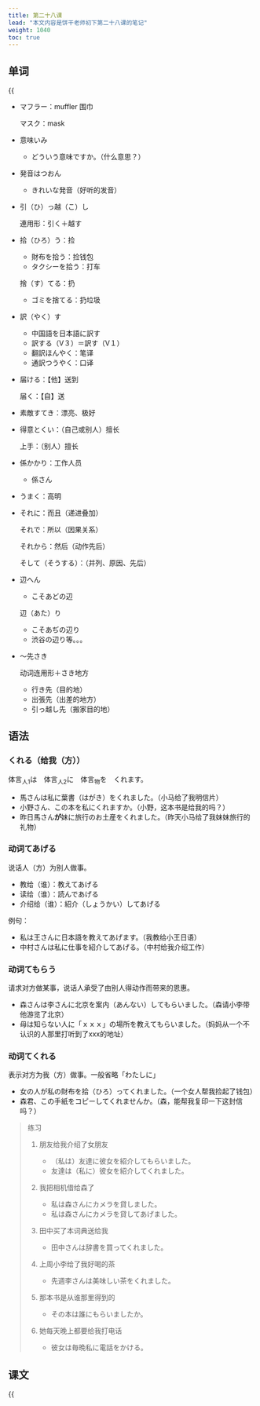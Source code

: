 ```yaml
---
title: 第二十八课
lead: "本文内容是饼干老师初下第二十八课的笔记"
weight: 1040
toc: true
---
```


## 单词

{{<audio src="https://tellyouwhat-static-1251995834.cos.ap-chongqing.myqcloud.com/audios/cs_danci/28第二十八课.mp3">}}

- マフラー：muffler 围巾

  マスク：mask

- 意味いみ

  - どういう意味ですか。（什么意思？）

- 発音はつおん

  - きれいな発音（好听的发音）

- 引（ひ）っ越（こ）し

  連用形：引く＋越す

- 拾（ひろ）う：捡

  - 財布を拾う：捡钱包
  - タクシーを拾う：打车

  捨（す）てる：扔

  - ゴミを捨てる：扔垃圾

- 訳（やく）す

  - 中国語を日本語に訳す
  - 訳する（V３）＝訳す（V１）
  - 翻訳ほんやく：笔译
  - 通訳つうやく：口译

- 届ける：【他】送到

  届く：【自】送

- 素敵すてき：漂亮、极好

- 得意とくい：（自己或别人）擅长

  上手：（别人）擅长

- 係かかり：工作人员

  - 係さん

- うまく：高明

- それに：而且（递进叠加）

  それで：所以（因果关系）

  それから：然后（动作先后）

  そして（そうする）：（并列、原因、先后）

- 辺へん

  - こそあどの辺

  辺（あた）り

  - こそあぢの辺り
  - 渋谷の辺り等。。。

- ～先さき

  动词连用形＋さき地方

  - 行き先（目的地）
  - 出張先（出差的地方）
  - 引っ越し先（搬家目的地）


## 语法

### くれる（给我（方））

体言<sub>人1</sub>は　体言<sub>人2</sub>に　体言<sub>物</sub>を　くれます。

- 馬さんは私に葉書（はがき）をくれました。（小马给了我明信片）
- 小野さん、この本を私にくれますか。（小野，这本书是给我的吗？）
- 昨日馬さん**が**妹に旅行のお土産をくれました。（昨天小马给了我妹妹旅行的礼物）

### 动词てあげる

说话人（方）为别人做事。

- 教给（谁）：教えてあげる
- 读给（谁）：読んであげる
- 介绍给（谁）：紹介（しょうかい）してあげる

例句：

- 私は王さんに日本語を教えてあげます。（我教给小王日语）
- 中村さんは私に仕事を紹介してあげる。（中村给我介绍工作）

### 动词てもらう

请求对方做某事，说话人承受了由别人得动作而带来的恩惠。

- 森さんは李さんに北京を案内（あんない）してもらいました。（森请小李带他游览了北京）
- 母は知らない人に「ｘｘｘ」の場所を教えてもらいました。（妈妈从一个不认识的人那里打听到了xxx的地址）

### 动词てくれる

表示对方为我（方）做事。一般省略「わたしに」

- 女の人が私の財布を拾（ひろ）ってくれました。（一个女人帮我捡起了钱包）
- 森君、この手紙をコピーしてくれませんか。（森，能帮我复印一下这封信吗？）

> 练习
>
> 1. 朋友给我介绍了女朋友
>
>    - （私は）友達に彼女を紹介してもらいました。
>    - 友達は（私に）彼女を紹介してくれました。
>
> 2. 我把相机借给森了
>
>    - 私は森さんにカメラを貸しました。
>    - 私は森さんにカメラを貸してあげました。
>
> 3. 田中买了本词典送给我
>
>    - 田中さんは辞書を買ってくれました。
>
> 4. 上周小李给了我好喝的茶
>
>    - 先週李さんは美味しい茶をくれました。
>
> 5. 那本书是从谁那里得到的
>
>    - その本は誰にもらいましたか。
>
> 6. 她每天晚上都要给我打电话
>
>    - 彼女は毎晩私に電話をかける。

## 课文

{{<audio src="https://tellyouwhat-static-1251995834.cos.ap-chongqing.myqcloud.com/audios/cs_kewen/25-30课 新标日初级课文/Lesson28.mp3">}}
